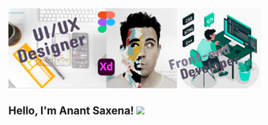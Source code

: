 <img src="https://github.com/AnantSaxena-1947/AnantSaxena-1947/blob/main/github%20profile%20banner.jpg?raw=true" />

<h2> Hello, I'm Anant Saxena! <img src="https://gifdb.com/images/high/corgie-dancing-dog-hbcedhqqt57l9tsx.webp" width="60"/> </h2>

</em></p>


